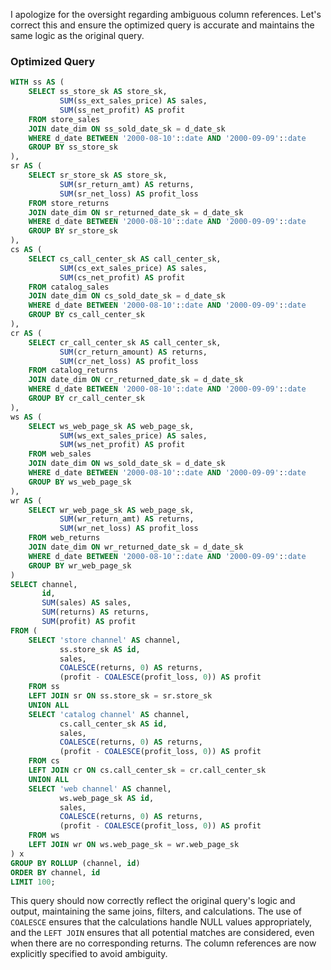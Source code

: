 I apologize for the oversight regarding ambiguous column references. Let's correct this and ensure the optimized query is accurate and maintains the same logic as the original query.

### Optimized Query

```sql
WITH ss AS (
    SELECT ss_store_sk AS store_sk, 
           SUM(ss_ext_sales_price) AS sales, 
           SUM(ss_net_profit) AS profit 
    FROM store_sales
    JOIN date_dim ON ss_sold_date_sk = d_date_sk
    WHERE d_date BETWEEN '2000-08-10'::date AND '2000-09-09'::date
    GROUP BY ss_store_sk
), 
sr AS (
    SELECT sr_store_sk AS store_sk, 
           SUM(sr_return_amt) AS returns, 
           SUM(sr_net_loss) AS profit_loss 
    FROM store_returns
    JOIN date_dim ON sr_returned_date_sk = d_date_sk
    WHERE d_date BETWEEN '2000-08-10'::date AND '2000-09-09'::date
    GROUP BY sr_store_sk
), 
cs AS (
    SELECT cs_call_center_sk AS call_center_sk, 
           SUM(cs_ext_sales_price) AS sales, 
           SUM(cs_net_profit) AS profit 
    FROM catalog_sales
    JOIN date_dim ON cs_sold_date_sk = d_date_sk
    WHERE d_date BETWEEN '2000-08-10'::date AND '2000-09-09'::date
    GROUP BY cs_call_center_sk
), 
cr AS (
    SELECT cr_call_center_sk AS call_center_sk, 
           SUM(cr_return_amount) AS returns, 
           SUM(cr_net_loss) AS profit_loss 
    FROM catalog_returns
    JOIN date_dim ON cr_returned_date_sk = d_date_sk
    WHERE d_date BETWEEN '2000-08-10'::date AND '2000-09-09'::date
    GROUP BY cr_call_center_sk
), 
ws AS (
    SELECT ws_web_page_sk AS web_page_sk, 
           SUM(ws_ext_sales_price) AS sales, 
           SUM(ws_net_profit) AS profit 
    FROM web_sales
    JOIN date_dim ON ws_sold_date_sk = d_date_sk
    WHERE d_date BETWEEN '2000-08-10'::date AND '2000-09-09'::date
    GROUP BY ws_web_page_sk
), 
wr AS (
    SELECT wr_web_page_sk AS web_page_sk, 
           SUM(wr_return_amt) AS returns, 
           SUM(wr_net_loss) AS profit_loss 
    FROM web_returns
    JOIN date_dim ON wr_returned_date_sk = d_date_sk
    WHERE d_date BETWEEN '2000-08-10'::date AND '2000-09-09'::date
    GROUP BY wr_web_page_sk
)
SELECT channel, 
       id, 
       SUM(sales) AS sales, 
       SUM(returns) AS returns, 
       SUM(profit) AS profit 
FROM (
    SELECT 'store channel' AS channel, 
           ss.store_sk AS id, 
           sales, 
           COALESCE(returns, 0) AS returns, 
           (profit - COALESCE(profit_loss, 0)) AS profit 
    FROM ss 
    LEFT JOIN sr ON ss.store_sk = sr.store_sk 
    UNION ALL 
    SELECT 'catalog channel' AS channel, 
           cs.call_center_sk AS id, 
           sales, 
           COALESCE(returns, 0) AS returns, 
           (profit - COALESCE(profit_loss, 0)) AS profit 
    FROM cs 
    LEFT JOIN cr ON cs.call_center_sk = cr.call_center_sk 
    UNION ALL 
    SELECT 'web channel' AS channel, 
           ws.web_page_sk AS id, 
           sales, 
           COALESCE(returns, 0) AS returns, 
           (profit - COALESCE(profit_loss, 0)) AS profit 
    FROM ws 
    LEFT JOIN wr ON ws.web_page_sk = wr.web_page_sk
) x 
GROUP BY ROLLUP (channel, id) 
ORDER BY channel, id 
LIMIT 100;
```

This query should now correctly reflect the original query's logic and output, maintaining the same joins, filters, and calculations. The use of `COALESCE` ensures that the calculations handle NULL values appropriately, and the `LEFT JOIN` ensures that all potential matches are considered, even when there are no corresponding returns. The column references are now explicitly specified to avoid ambiguity.